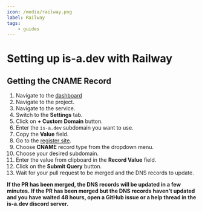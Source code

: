 ```yaml
---
icon: /media/railway.png
label: Railway
tags:
    - guides
---
```


# Setting up is-a.dev with Railway

## Getting the CNAME Record

1. Navigate to the [dashboard](https://railway.app/dashboard)
1. Navigate to the project.
1. Navigate to the service.
1. Switch to the **Settings** tab.
1. Click on **+ Custom Domain** button.
1. Enter the `is-a.dev` subdomain you want to use.
1. Copy the **Value** field.
1. Go to the [register site](https://register.is-a.dev).
1. Choose **CNAME** record type from the dropdown menu.
1. Choose your desired subdomain.
1. Enter the value from clipboard in the **Record Value** field.
1. Click on the **Submit Query** button.
1. Wait for your pull request to be merged and the DNS records to update.

**If the PR has been merged, the DNS records will be updated in a few minutes.**
**If the PR has been merged but the DNS records haven't updated and you have waited 48 hours, open a GitHub issue or a help thread in the is-a.dev discord server.**
